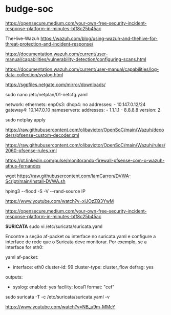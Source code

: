 # budge-soc

https://opensecure.medium.com/your-own-free-security-incident-response-platform-in-minutes-bff8c25b45ac

TheHive-Wazuh
https://wazuh.com/blog/using-wazuh-and-thehive-for-threat-protection-and-incident-response/

https://documentation.wazuh.com/current/user-manual/capabilities/vulnerability-detection/configuring-scans.html

https://documentation.wazuh.com/current/user-manual/capabilities/log-data-collection/syslog.html

https://sgpfiles.netgate.com/mirror/downloads/

sudo nano /etc/netplan/01-netcfg.yaml

network:
    ethernets:
        enp0s3:
            dhcp4: no
            addresses:
              - 10.147.0.12/24
            gateway4: 10.147.0.10
            nameservers:
              addresses:
                - 1.1.1.1
                - 8.8.8.8
    version: 2
    

sudo netplay apply


https://raw.githubusercontent.com/olibavictor/OpenSoC/main/Wazuh/decoders/pfsense-custom-decoder.xml

https://raw.githubusercontent.com/olibavictor/OpenSoC/main/Wazuh/rules/2060-pfsense-rules.xml


https://pt.linkedin.com/pulse/monitorando-firewall-pfsense-com-o-wazuh-athus-fernandes

wget https://raw.githubusercontent.com/IamCarron/DVWA-Script/main/Install-DVWA.sh


hping3 --flood -S -V --rand-source IP

https://www.youtube.com/watch?v=xiJOzZQ3YwM

https://opensecure.medium.com/your-own-free-security-incident-response-platform-in-minutes-bff8c25b45ac


**SURICATA**
sudo vi /etc/suricata/suricata.yaml

Encontre a seção af-packet ou interface no suricata.yaml e configure a interface de rede que o Suricata deve monitorar. Por exemplo, se a interface for eth0:

yaml
af-packet:
  - interface: eth0
    cluster-id: 99
    cluster-type: cluster_flow
    defrag: yes

outputs:
  - syslog:
      enabled: yes
      facility: local1
      format:  "cef"
    
sudo suricata -T -c /etc/suricata/suricata.yaml -v

https://www.youtube.com/watch?v=NB_u9m-MMcY


